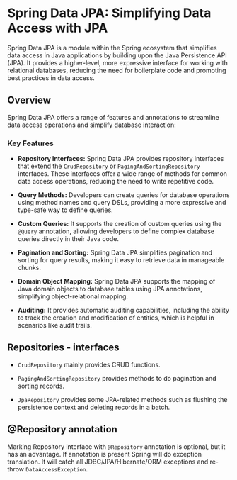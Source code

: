 # Spring Data JPA: Simplifying Data Access with JPA

Spring Data JPA is a module within the Spring ecosystem that simplifies data access in Java applications by building
upon the Java Persistence API (JPA). It provides a higher-level, more expressive interface for working with relational
databases, reducing the need for boilerplate code and promoting best practices in data access.

## Overview

Spring Data JPA offers a range of features and annotations to streamline data access operations and simplify database
interaction:

### Key Features

- **Repository Interfaces:** Spring Data JPA provides repository interfaces that extend the `CrudRepository`
  or `PagingAndSortingRepository` interfaces. These interfaces offer a wide range of methods for common data access
  operations, reducing the need to write repetitive code.

- **Query Methods:** Developers can create queries for database operations using method names and query DSLs, providing
  a more expressive and type-safe way to define queries.

- **Custom Queries:** It supports the creation of custom queries using the `@Query` annotation, allowing developers to
  define complex database queries directly in their Java code.

- **Pagination and Sorting:** Spring Data JPA simplifies pagination and sorting for query results, making it easy to
  retrieve data in manageable chunks.

- **Domain Object Mapping:** Spring Data JPA supports the mapping of Java domain objects to database tables using JPA
  annotations, simplifying object-relational mapping.

- **Auditing:** It provides automatic auditing capabilities, including the ability to track the creation and
  modification of entities, which is helpful in scenarios like audit trails.

## Repositories - interfaces

- `CrudRepository` mainly provides CRUD functions.

- `PagingAndSortingRepository` provides methods to do pagination and sorting records.

- `JpaRepository` provides some JPA-related methods such as flushing the persistence context and deleting records in a
  batch.

## @Repository annotation

Marking Repository interface with `@Repository` annotation is optional, but it has an advantage. If annotation is
present Spring will do exception translation.
It will catch all JDBC/JPA/Hibernate/ORM exceptions and re-throw `DataAccessException`.